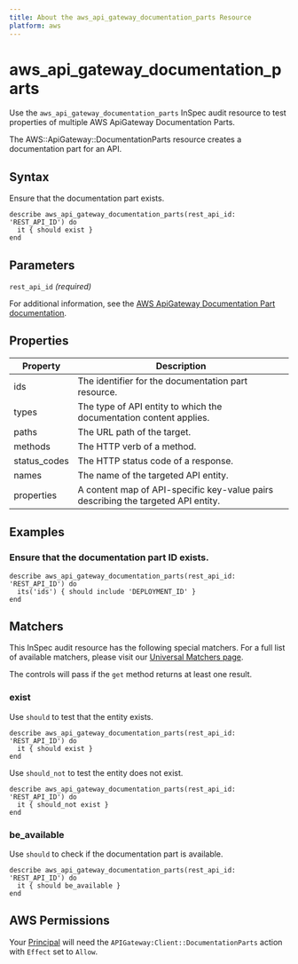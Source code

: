 ```yaml
---
title: About the aws_api_gateway_documentation_parts Resource
platform: aws
---
```


# aws_api_gateway_documentation_parts

Use the `aws_api_gateway_documentation_parts` InSpec audit resource to test properties of multiple AWS ApiGateway Documentation Parts.

The AWS::ApiGateway::DocumentationParts resource creates a documentation part for an API.

## Syntax

Ensure that the documentation part exists.

    describe aws_api_gateway_documentation_parts(rest_api_id: 'REST_API_ID') do
      it { should exist }
    end

## Parameters

`rest_api_id` _(required)_

For additional information, see the [AWS ApiGateway Documentation Part  documentation](https://docs.aws.amazon.com/AWSCloudFormation/latest/UserGuide/aws-resource-apigateway-documentationpart.html).


## Properties

| Property     | Description                                                                       |
|--------------|-----------------------------------------------------------------------------------|
| ids          | The identifier for the documentation part resource.                               |
| types        | The type of API entity to which the documentation content applies.                |
| paths        | The URL path of the target.                                                       |
| methods      | The HTTP verb of a method.                                                        |
| status_codes | The HTTP status code of a response.                                               |
| names        | The name of the targeted API entity.                                              |
| properties   | A content map of API-specific key-value pairs describing the targeted API entity. |


## Examples

### Ensure that the documentation part  ID exists.

    describe aws_api_gateway_documentation_parts(rest_api_id: 'REST_API_ID') do
      its('ids') { should include 'DEPLOYMENT_ID' }
    end

## Matchers

This InSpec audit resource has the following special matchers. For a full list of available matchers, please visit our [Universal Matchers page](https://www.inspec.io/docs/reference/matchers/).

The controls will pass if the `get` method returns at least one result.

### exist

Use `should` to test that the entity exists.

    describe aws_api_gateway_documentation_parts(rest_api_id: 'REST_API_ID') do
      it { should exist }
    end

Use `should_not` to test the entity does not exist.

    describe aws_api_gateway_documentation_parts(rest_api_id: 'REST_API_ID') do
      it { should_not exist }
    end

### be_available

Use `should` to check if the documentation part is available.

    describe aws_api_gateway_documentation_parts(rest_api_id: 'REST_API_ID') do
      it { should be_available }
    end

## AWS Permissions

Your [Principal](https://docs.aws.amazon.com/IAM/latest/UserGuide/intro-structure.html#intro-structure-principal) will need the `APIGateway:Client::DocumentationParts` action with `Effect` set to `Allow`.
